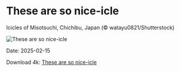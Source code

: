 # These are so nice-icle

Icicles of Misotsuchi, Chichibu, Japan (© watayu0821/Shutterstock)

![These are so nice-icle](https://bing.com/th?id=OHR.Misotsuchi2025_EN-US8130053956_UHD.jpg&rf=LaDigue_UHD.jpg&pid=hp&w=1024&h=576&rs=1&c=4)

Date: 2025-02-15

Download 4k: [These are so nice-icle](https://bing.com/th?id=OHR.Misotsuchi2025_EN-US8130053956_UHD.jpg&rf=LaDigue_UHD.jpg&pid=hp&w=3840&h=2160&rs=1&c=4)

